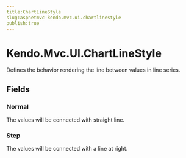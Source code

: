 ```yaml
---
title:ChartLineStyle
slug:aspnetmvc-kendo.mvc.ui.chartlinestyle
publish:true
---
```


# Kendo.Mvc.UI.ChartLineStyle
Defines the behavior rendering the line between values in line series.

## Fields
### Normal
The values will be connected with straight line.
### Step
The values will be connected with a line at right.




 

